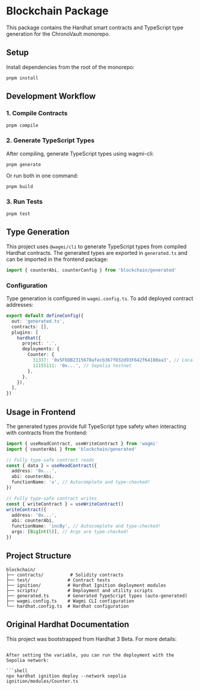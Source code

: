 # Blockchain Package

This package contains the Hardhat smart contracts and TypeScript type generation for the ChronoVault monorepo.

## Setup

Install dependencies from the root of the monorepo:
```shell
pnpm install
```

## Development Workflow

### 1. Compile Contracts
```shell
pnpm compile
```

### 2. Generate TypeScript Types
After compiling, generate TypeScript types using wagmi-cli:
```shell
pnpm generate
```

Or run both in one command:
```shell
pnpm build
```

### 3. Run Tests
```shell
pnpm test
```

## Type Generation

This project uses `@wagmi/cli` to generate TypeScript types from compiled Hardhat contracts. The generated types are exported in `generated.ts` and can be imported in the frontend package:

```typescript
import { counterAbi, counterConfig } from 'blockchain/generated'
```

### Configuration

Type generation is configured in `wagmi.config.ts`. To add deployed contract addresses:

```typescript
export default defineConfig({
  out: 'generated.ts',
  contracts: [],
  plugins: [
    hardhat({
      project: '.',
      deployments: {
        Counter: {
          31337: '0x5FbDB2315678afecb367f032d93F642f64180aa3', // Local hardhat
          11155111: '0x...', // Sepolia testnet
        },
      },
    }),
  ],
})
```

## Usage in Frontend

The generated types provide full TypeScript type safety when interacting with contracts from the frontend:

```typescript
import { useReadContract, useWriteContract } from 'wagmi'
import { counterAbi } from 'blockchain/generated'

// Fully type-safe contract reads
const { data } = useReadContract({
  address: '0x...',
  abi: counterAbi,
  functionName: 'x', // Autocomplete and type-checked!
})

// Fully type-safe contract writes
const { writeContract } = useWriteContract()
writeContract({
  address: '0x...',
  abi: counterAbi,
  functionName: 'incBy', // Autocomplete and type-checked!
  args: [BigInt(5)], // Args are type-checked!
})
```

## Project Structure

```
blockchain/
├── contracts/          # Solidity contracts
├── test/              # Contract tests
├── ignition/          # Hardhat Ignition deployment modules
├── scripts/           # Deployment and utility scripts
├── generated.ts       # Generated TypeScript types (auto-generated)
├── wagmi.config.ts    # Wagmi CLI configuration
└── hardhat.config.ts  # Hardhat configuration
```

## Original Hardhat Documentation

This project was bootstrapped from Hardhat 3 Beta. For more details:
```

After setting the variable, you can run the deployment with the Sepolia network:

```shell
npx hardhat ignition deploy --network sepolia ignition/modules/Counter.ts
```
